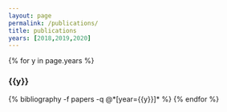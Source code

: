 ```yaml
---
layout: page
permalink: /publications/
title: publications
years: [2018,2019,2020]
---
```


{% for y in page.years %}
  <h3 class="year">{{y}}</h3>
  {% bibliography -f papers -q @*[year={{y}}]* %}
{% endfor %}
